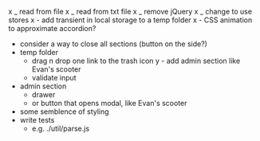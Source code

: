 x _ read from file
x _ read from txt file
x _ remove jQuery
x _ change to use stores
x - add transient in local storage to a temp folder
x - CSS animation to approximate accordion?

- consider a way to close all sections (button on the side?) 
- temp folder
    - drag n drop one link to the trash icon
y - add admin section like Evan's scooter 
    - validate input
- admin section
    - drawer
    - or button that opens modal, like Evan's scooter 
- some semblence of styling 
- write tests
  - e.g. ./util/parse.js

